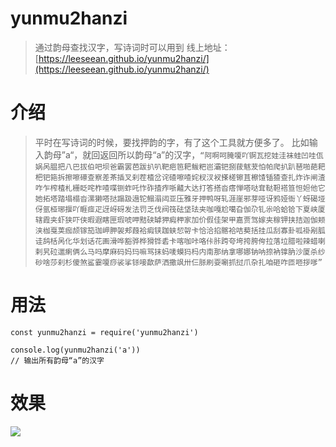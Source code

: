 # yunmu2hanzi
>通过韵母查找汉字，写诗词时可以用到
>线上地址：[https://leeseean.github.io/yunmu2hanzi/](https://leeseean.github.io/yunmu2hanzi/)
# 介绍
>平时在写诗词的时候，要找押韵的字，有了这个工具就方便多了。
比如输入韵母”a“，就回返回所以韵母“a”的汉字，```“阿啊呵腌嗄吖锕瓦挖娃洼袜蛙凹哇佤娲呙腽把八巴拔伯吧坝爸霸罢芭跋扒叭靶疤笆耙鲅粑岜灞钯捌菝魃茇怕帕爬扒趴琶啪葩耙杷钯筢拆擦嚓礤查察差茶插叉刹茬楂岔诧碴嚓喳姹杈汊衩搽槎镲苴檫馇锸猹查扎炸诈闸渣咋乍榨楂札栅眨咤柞喳喋铡蚱吒怍砟揸痄哳齄大达打答搭沓瘩惮嗒哒耷鞑靼褡笪怛妲他它她拓塔踏塌榻沓漯獭嗒挞蹋趿遢铊鳎溻闼亚压雅牙押鸭呀轧涯崖邪芽哑讶鸦娅衙丫蚜碣垭伢氩桠琊揠吖睚痖疋迓岈砑发法罚乏伐阀筏砝垡珐夹咖嘎尬噶旮伽尕钆尜哈蛤铪下夏峡厦辖霞夹虾狭吓侠暇遐瞎匣瑕唬呷黠硖罅狎瘕柙家加价假佳架甲嘉贾驾嫁夹稼钾挟拮迦伽颊浃枷戛荚痂颉镓笳珈岬胛袈郏葭袷瘕铗跏蛱恝哿卡恰洽掐髂袷咭葜括挂瓜刮寡卦呱褂剐胍诖鸹栝呙化华划话花画滑哗豁骅桦猾铧砉卡喀咖咔咯佧胩跨夸垮挎胯侉拉落垃腊啦辣蜡喇剌旯砬邋瘌俩么马吗摩麻码妈玛嘛骂抹蚂唛蟆犸杩内南那纳拿哪娜钠呐捺衲镎肭沙厦杀纱砂啥莎刹杉傻煞鲨霎嗄痧裟挲铩唼歃萨洒撒飒卅仨脎刷耍唰抓挝爪杂扎咱砸咋匝咂拶嗲”```
# 用法
```$xslt
const yunmu2hanzi = require('yunmu2hanzi')

console.log(yunmu2hanzi('a'))
// 输出所有韵母“a”的汉字
```
# 效果
![](https://leeseean.github.io/yunmu2hanzi/sample.PNG)


